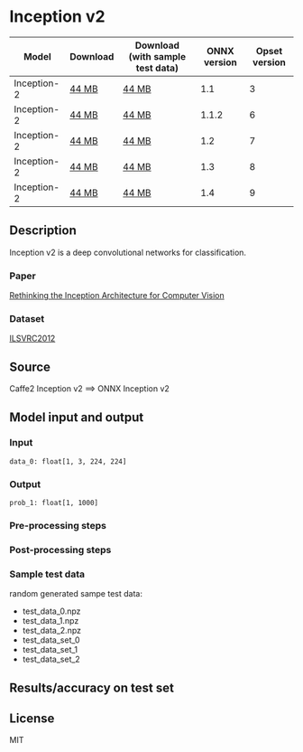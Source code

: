 # Inception v2

|Model        |Download  |Download (with sample test data)| ONNX version |Opset version|
| ------------- | ------------- | ------------- | ------------- | ------------- |
|Inception-2| [44 MB](model/inception-v2-3.onnx)  |  [44 MB](model/inception-v2-3.tar.gz) |  1.1 | 3|
|Inception-2| [44 MB](model/inception-v2-6.onnx)  |  [44 MB](model/inception-v2-6.tar.gz) |  1.1.2 | 6|
|Inception-2| [44 MB](model/inception-v2-7.onnx)  |  [44 MB](model/inception-v2-7.tar.gz) |  1.2 | 7|
|Inception-2| [44 MB](model/inception-v2-8.onnx)  |  [44 MB](model/inception-v2-8.tar.gz) |  1.3 | 8|
|Inception-2| [44 MB](model/inception-v2-9.onnx)  |  [44 MB](model/inception-v2-9.tar.gz) |  1.4 | 9|

## Description
Inception v2 is a deep convolutional networks for classification.

### Paper
[Rethinking the Inception Architecture for Computer Vision](https://arxiv.org/abs/1512.00567)

### Dataset
[ILSVRC2012](http://www.image-net.org/challenges/LSVRC/2012/)

## Source
Caffe2 Inception v2 ==> ONNX Inception v2

## Model input and output
### Input
```
data_0: float[1, 3, 224, 224]
```
### Output
```
prob_1: float[1, 1000]
```
### Pre-processing steps
### Post-processing steps
### Sample test data
random generated sampe test data:
- test_data_0.npz
- test_data_1.npz
- test_data_2.npz
- test_data_set_0
- test_data_set_1
- test_data_set_2

## Results/accuracy on test set

## License
MIT
